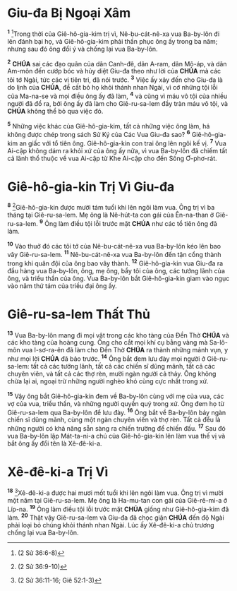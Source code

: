 # Giu-đa Bị Ngoại Xâm
<sup><b>1</b></sup> [^1@-1f6ac79a-7875-4656-9a01-d67dc5b5b4c3]Trong thời của Giê-hô-gia-kim trị vì, Nê-bu-cát-nê-xa vua Ba-by-lôn đi lên đánh bại họ, và Giê-hô-gia-kim phải thần phục ông ấy trong ba năm; nhưng sau đó ông đổi ý và chống lại vua Ba-by-lôn.

<sup><b>2</b></sup> **CHÚA** sai các đạo quân của dân Canh-đê, dân A-ram, dân Mô-áp, và dân Am-môn đến cướp bóc và hủy diệt Giu-đa theo như lời của **CHÚA** mà các tôi tớ Ngài, tức các vị tiên tri, đã nói trước. <sup><b>3</b></sup> Việc ấy xảy đến cho Giu-đa là do lịnh của **CHÚA**, để cất bỏ họ khỏi thánh nhan Ngài, vì cớ những tội lỗi của Ma-na-se và mọi điều ông ấy đã làm, <sup><b>4</b></sup> và cũng vì máu vô tội của nhiều người đã đổ ra, bởi ông ấy đã làm cho Giê-ru-sa-lem đầy tràn máu vô tội, và **CHÚA** không thể bỏ qua việc đó.

<sup><b>5</b></sup> Những việc khác của Giê-hô-gia-kim, tất cả những việc ông làm, há không được chép trong sách Sử Ký của Các Vua Giu-đa sao? <sup><b>6</b></sup> Giê-hô-gia-kim an giấc với tổ tiên ông. Giê-hô-gia-kin con trai ông lên ngôi kế vị. <sup><b>7</b></sup> Vua Ai-cập không dám ra khỏi xứ của ông ấy nữa, vì vua Ba-by-lôn đã chiếm tất cả lãnh thổ thuộc về vua Ai-cập từ Khe Ai-cập cho đến Sông Ơ-phơ-rát.

# Giê-hô-gia-kin Trị Vì Giu-đa
<sup><b>8</b></sup> [^2@-1f6ac79a-7875-4656-9a01-d67dc5b5b4c3]Giê-hô-gia-kin được mười tám tuổi khi lên ngôi làm vua. Ông trị vì ba tháng tại Giê-ru-sa-lem. Mẹ ông là Nê-hút-ta con gái của Ên-na-than ở Giê-ru-sa-lem. <sup><b>9</b></sup> Ông làm điều tội lỗi trước mặt **CHÚA** như các tổ tiên ông đã làm.

<sup><b>10</b></sup> Vào thuở đó các tôi tớ của Nê-bu-cát-nê-xa vua Ba-by-lôn kéo lên bao vây Giê-ru-sa-lem. <sup><b>11</b></sup> Nê-bu-cát-nê-xa vua Ba-by-lôn đến tận cổng thành trong khi quân đội của ông bao vây thành. <sup><b>12</b></sup> Giê-hô-gia-kin vua Giu-đa ra đầu hàng vua Ba-by-lôn, ông, mẹ ông, bầy tôi của ông, các tướng lãnh của ông, và triều thần của ông. Vua Ba-by-lôn bắt Giê-hô-gia-kin giam vào ngục vào năm thứ tám của triều đại ông ấy.

# Giê-ru-sa-lem Thất Thủ
<sup><b>13</b></sup> Vua Ba-by-lôn mang đi mọi vật trong các kho tàng của Đền Thờ **CHÚA** và các kho tàng của hoàng cung. Ông cho cắt mọi khí cụ bằng vàng mà Sa-lô-môn vua I-sơ-ra-ên đã làm cho Đền Thờ **CHÚA** ra thành những mảnh vụn, y như mọi lời **CHÚA** đã bảo trước. <sup><b>14</b></sup> Ông bắt đem lưu đày mọi người ở Giê-ru-sa-lem: tất cả các tướng lãnh, tất cả các chiến sĩ dũng mãnh, tất cả các chuyên viên, và tất cả các thợ rèn, mười ngàn người cả thảy. Ông không chừa lại ai, ngoại trừ những người nghèo khó cùng cực nhất trong xứ.

<sup><b>15</b></sup> Vậy ông bắt Giê-hô-gia-kin đem về Ba-by-lôn cùng với mẹ của vua, các vợ của vua, triều thần, và những người quyền quý trong xứ. Ông đem họ từ Giê-ru-sa-lem qua Ba-by-lôn để lưu đày. <sup><b>16</b></sup> Ông bắt về Ba-by-lôn bảy ngàn chiến sĩ dũng mãnh, cùng một ngàn chuyên viên và thợ rèn. Tất cả đều là những người có khả năng sẵn sàng ra chiến trường để chiến đấu. <sup><b>17</b></sup> Sau đó vua Ba-by-lôn lập Mát-ta-ni-a chú của Giê-hô-gia-kin lên làm vua thế vị và bắt ông ấy đổi tên là Xê-đê-ki-a.

# Xê-đê-ki-a Trị Vì
<sup><b>18</b></sup> [^3@-1f6ac79a-7875-4656-9a01-d67dc5b5b4c3]Xê-đê-ki-a được hai mươi mốt tuổi khi lên ngôi làm vua. Ông trị vì mười một năm tại Giê-ru-sa-lem. Mẹ ông là Ha-mu-tan con gái của Giê-rê-mi-a ở Líp-na. <sup><b>19</b></sup> Ông làm điều tội lỗi trước mặt **CHÚA** giống như Giê-hô-gia-kim đã làm. <sup><b>20</b></sup> Thật vậy Giê-ru-sa-lem và Giu-đa đã chọc giận **CHÚA** đến độ Ngài phải loại bỏ chúng khỏi thánh nhan Ngài. Lúc ấy Xê-đê-ki-a chủ trương chống lại vua Ba-by-lôn.

[^1@-1f6ac79a-7875-4656-9a01-d67dc5b5b4c3]: (2 Sử 36:6-8)
[^2@-1f6ac79a-7875-4656-9a01-d67dc5b5b4c3]: (2 Sử 36:9-10)
[^3@-1f6ac79a-7875-4656-9a01-d67dc5b5b4c3]: (2 Sử 36:11-16; Giê 52:1-3)